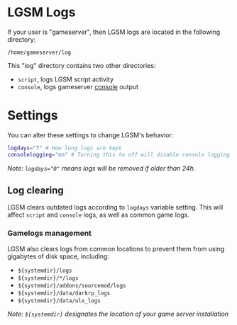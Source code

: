 # LGSM Logs

If your user is "gameserver", then LGSM logs are located in the following directory:

`/home/gameserver/log`  

This "log" directory contains two other directories:  
* `script`, logs LGSM script activity
* `console`, logs gameserver [console](https://github.com/GameServerManagers/LinuxGSM/wiki/Console) output

# Settings

You can alter these settings to change LGSM's behavior:  

```bash
logdays="7" # How long logs are kept
consolelogging="on" # Turning this to off will disable console logging
````

_Note: `logdays="0"` means logs will be removed if older than 24h._

## Log clearing
LGSM clears outdated logs according to `logdays` variable setting. This will affect `script` and `console` logs, as well as common game logs.


### Gamelogs management

LGSM also clears logs from common locations to prevent them from using gigabytes of disk space, including:  
* `${systemdir}/logs`
* `${systemdir}/*/logs`
* `${systemdir}/addons/sourcemod/logs`
* `${systemdir}/data/darkrp_logs `
* `${systemdir}/data/ulx_logs`

_Note: `${systemdir}` designates the location of your game server installation_
